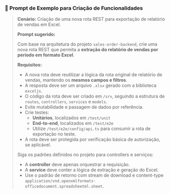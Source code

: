 ### 🧪 Prompt de Exemplo para Criação de Funcionalidades

> **Cenário:** Criação de uma nova rota REST para exportação de relatório de vendas em Excel.
>
> **Prompt sugerido:**
>
> Com base na arquitetura do projeto `sales-order-backend`, crie uma nova rota REST que permita a **extração do relatório de vendas por período em formato Excel**.
>
> **Requisitos:**
> - A nova rota deve reutilizar a lógica da rota original de relatório de vendas, mantendo os **mesmos campos e filtros**.
> - A resposta deve ser um arquivo `.xlsx` gerado com a biblioteca `exceljs`.
> - O código da rota deve ser criado em `/srv`, seguindo a estrutura de `routes`, `controllers`, `services` e `models`.
> - Evite mutabilidade e passagem de dados por referência.
> - Crie testes:
>   - **Unitários**, localizados em `/test/unit`
>   - **End-to-end**, localizados em `/test/e2e`
>   - Utilize `/test/e2e/config/api.ts` para consumir a rota de exportação no teste.
> - A rota deve ser protegida por verificação básica de autorização, se aplicável.
>
> Siga os padrões definidos no projeto para controllers e serviços:
> - A **controller** deve apenas orquestrar a requisição.
> - A **service** deve conter a lógica de extração e geração do Excel.
> - Use o padrão de retorno com stream de download e content-type `application/vnd.openxmlformats-officedocument.spreadsheetml.sheet`.

